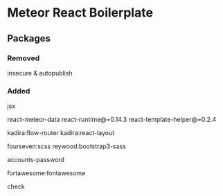 # Meteor React Boilerplate

## Packages

### Removed
insecure & autopublish

### Added
jsx

react-meteor-data
react-runtime@=0.14.3
react-template-helper@=0.2.4

kadira:flow-router
kadira:react-layout

fourseven:scss
reywood:bootstrap3-sass

accounts-password

fortawesome:fontawesome

check
